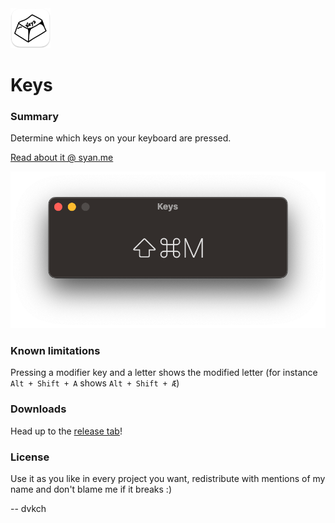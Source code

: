 <img src="Resources/README-AppIcon.png" width=64 />

# Keys

### Summary

Determine which keys on your keyboard are pressed.

[Read about it @ syan.me](https://syan.me/en/products/keys)

![Screenshot](https://raw.githubusercontent.com/dvkch/Keys/main/Screenshot.png "Screenshot")

### Known limitations

Pressing a modifier key and a letter shows the modified letter (for instance `Alt + Shift + A` shows `Alt + Shift + Æ`)

### Downloads

Head up to the [release tab](https://github.com/dvkch/Keys/releases)!


### License

Use it as you like in every project you want, redistribute with mentions of my name and don't blame me if it breaks :)

-- dvkch
